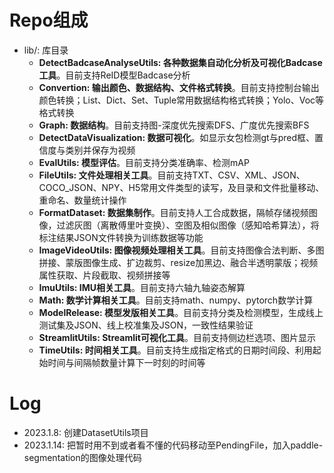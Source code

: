 # Repo组成
- lib/: 库目录
    - **DetectBadcaseAnalyseUtils: 各种数据集自动化分析及可视化Badcase工具**。目前支持ReID模型Badcase分析
    - **Convertion: 输出颜色、数据结构、文件格式转换**。目前支持控制台输出颜色转换；List、Dict、Set、Tuple常用数据结构格式转换；Yolo、Voc等格式转换
    - **Graph: 数据结构**。目前支持图-深度优先搜索DFS、广度优先搜索BFS
    - **DetectDataVisualization: 数据可视化**。如显示女包检测gt与pred框、置信度与类别并保存为视频
    - **EvalUtils: 模型评估**。目前支持分类准确率、检测mAP
    - **FileUtils: 文件处理相关工具**。目前支持TXT、CSV、XML、JSON、COCO_JSON、NPY、H5常用文件类型的读写，及目录和文件批量移动、重命名、数量统计操作
    - **FormatDataset: 数据集制作**。目前支持人工合成数据，隔帧存储视频图像，过滤灰图（离散傅里叶变换）、空图及相似图像（感知哈希算法），将标注结果JSON文件转换为训练数据等功能
    - **ImageVideoUtils: 图像视频处理相关工具**。目前支持图像合法判断、多图拼接、蒙版图像生成、扩边裁剪、resize加黑边、融合半透明蒙版；视频属性获取、片段截取、视频拼接等
    - **ImuUtils: IMU相关工具**。目前支持六轴九轴姿态解算
    - **Math: 数学计算相关工具**。目前支持math、numpy、pytorch数学计算
    - **ModelRelease: 模型发版相关工具**。目前支持分类及检测模型，生成线上测试集及JSON、线上校准集及JSON，一致性结果验证
    - **StreamlitUtils: Streamlit可视化工具**。目前支持侧边栏选项、图片显示
    - **TimeUtils: 时间相关工具**。目前支持生成指定格式的日期时间段、利用起始时间与间隔帧数量计算下一时刻的时间等

# Log
- 2023.1.8: 创建DatasetUtils项目
- 2023.1.14: 把暂时用不到或者看不懂的代码移动至PendingFile，加入paddle-segmentation的图像处理代码